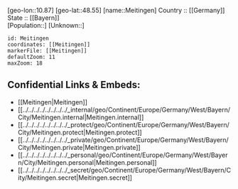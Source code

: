 ﻿---
location: [48.55,10.87] 
mapzoom: [7,12] 
mapmarker: city 
type: City
tags:
- geo/City


SpocWebEntityId: 32387
isDeleted: false
confidential: public

---
[geo-lon::10.87] 
[geo-lat::48.55] 
[name::Meitingen] 
Country :: [[Germany]]  
State :: [[Bayern]]  
[Population::] 
[Unknown::] 


```leaflet
id: Meitingen
coordinates: [[Meitingen]] 
markerFile: [[Meitingen]] 
defaultZoom: 11 
maxZoom: 18
```


## Confidential Links & Embeds: 
- [[Meitingen|Meitingen]]  
- [[../../../../../../../../_internal/geo/Continent/Europe/Germany/West/Bayern/City/Meitingen.internal|Meitingen.internal]] 
- [[../../../../../../../../_protect/geo/Continent/Europe/Germany/West/Bayern/City/Meitingen.protect|Meitingen.protect]] 
- [[../../../../../../../../_private/geo/Continent/Europe/Germany/West/Bayern/City/Meitingen.private|Meitingen.private]] 
- [[../../../../../../../../_personal/geo/Continent/Europe/Germany/West/Bayern/City/Meitingen.personal|Meitingen.personal]] 
- [[../../../../../../../../_secret/geo/Continent/Europe/Germany/West/Bayern/City/Meitingen.secret|Meitingen.secret]] 
